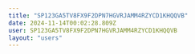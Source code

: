 ```yaml
---
title: "SP123GA5TV8FX9F2DPN7HGVRJAMM4RZYCD1KHQQVB"
date: 2024-11-14T00:02:28.809Z
user: SP123GA5TV8FX9F2DPN7HGVRJAMM4RZYCD1KHQQVB
layout: "users"
---
```

    